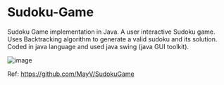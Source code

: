 # Sudoku-Game
Sudoku Game implementation in Java. A user interactive Sudoku game. Uses Backtracking algorithm to generate a valid sudoku and its solution. Coded in java language and used java swing (java GUI toolkit).

![image](https://user-images.githubusercontent.com/88033871/127476285-a3b4aa8f-1498-4537-8339-6f0003113719.png)


Ref: https://github.com/MayV/SudokuGame
